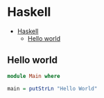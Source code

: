 # Haskell

<!--ts-->
* [Haskell](hasekll.md#haskell)
   * [Hello world](hasekll.md#hello-world)

<!-- Added by: runner, at: Wed Sep  8 10:35:10 UTC 2021 -->

<!--te-->

## Hello world
```haskell
module Main where

main = putStrLn "Hello World"
```

